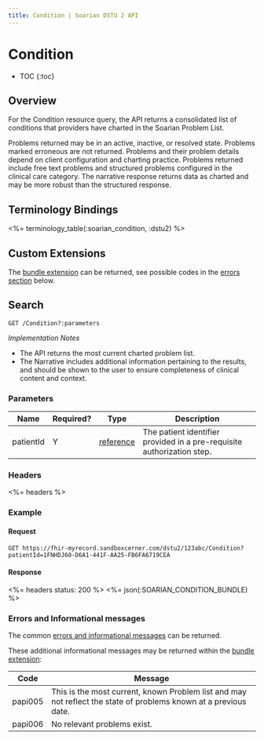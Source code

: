 ```yaml
---
title: Condition | Soarian DSTU 2 API
---
```

 
# Condition

* TOC
{:toc}

## Overview

For the Condition resource query, the API returns a consolidated list of conditions that providers have charted in the Soarian Problem List.  

Problems returned may be in an active, inactive, or resolved state. Problems marked erroneous are not returned. Problems and their problem details depend on client configuration and charting practice. Problems returned include free text problems and structured problems configured in the clinical care category.  The narrative response returns data as charted and may be more robust than the structured response. 


## Terminology Bindings  

<%= terminology_table(:soarian_condition, :dstu2) %>

## Custom Extensions
The [bundle extension] can be returned, see possible codes in the [errors section] below.

## Search           

    GET /Condition?:parameters

_Implementation Notes_

* The API returns the most current charted problem list. 
* The Narrative includes additional information pertaining to the results, and should be shown to the user to ensure completeness of clinical content and context.

### Parameters      

|Name |Required? | Type | Description
| --- | --- | --- | --- |
| patientId | Y | [reference](http://hl7.org/fhir/DSTU2/search.html#reference) | The patient identifier provided in a pre-requisite authorization step. |

### Headers  

<%= headers %>   

### Example

#### Request

    GET https://fhir-myrecord.sandboxcerner.com/dstu2/123abc/Condition?patientId=1FNHDJ60-D6A1-441F-AA25-FB6FA6719CEA

#### Response
 
<%= headers status: 200 %>
<%= json(:SOARIAN_CONDITION_BUNDLE) %>

### Errors and Informational messages

The common [errors and informational messages](../../common-errors) can be returned.

These additional informational messages may be returned within the [bundle extension]:

| Code | Message |
| --- | --- |
| papi005 | This is the most current, known Problem list and may not reflect the state of problems known at a previous date.|
| papi006 | No relevant problems exist.|   

[bundle extension]: ../../#bundle-message-extension
[errors section]: #errors-and-informational-messages